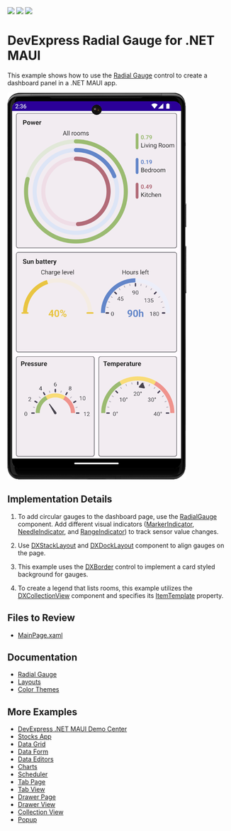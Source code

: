 <!-- default badges list -->
![](https://img.shields.io/endpoint?url=https://codecentral.devexpress.com/api/v1/VersionRange/724076342/23.2.3%2B)
[![](https://img.shields.io/badge/Open_in_DevExpress_Support_Center-FF7200?style=flat-square&logo=DevExpress&logoColor=white)](https://supportcenter.devexpress.com/ticket/details/T1202995)
[![](https://img.shields.io/badge/📖_How_to_use_DevExpress_Examples-e9f6fc?style=flat-square)](https://docs.devexpress.com/GeneralInformation/403183)
<!-- default badges end -->

# DevExpress Radial Gauge for .NET MAUI

This example shows how to use the [Radial Gauge](https://docs.devexpress.com/MAUI/404674/radial-gauge?v=23.2) control to create a dashboard panel in a .NET MAUI app.

![DevExpress Gauges for .NET MAUI - Smart home dashboard](/Images/resulting-dashboard.png)

## Implementation Details

1. To add circular gauges to the dashboard page, use the [RadialGauge](https://docs.devexpress.com/MAUI/DevExpress.Maui.Gauges.RadialGauge?v=23.2) component. Add different visual indicators ([MarkerIndicator](https://docs.devexpress.com/MAUI/DevExpress.Maui.Gauges.MarkerIndicator?v=23.2), [NeedleIndicator](https://docs.devexpress.com/MAUI/DevExpress.Maui.Gauges.NeedleIndicator?v=23.2), and [RangeIndicator](https://docs.devexpress.com/MAUI/DevExpress.Maui.Gauges.RangeIndicator?v=23.2)) to track sensor value changes. 

2. Use [DXStackLayout](https://docs.devexpress.com/MAUI/404688/layouts/stack-layout?v=23.2) and [DXDockLayout](https://docs.devexpress.com/MAUI/404689/layouts/dock-layout?v=23.2) component to align gauges on the page.

3. This example uses the [DXBorder](https://docs.devexpress.com/MAUI/403983/utility-controls/index?v=23.2#border) control to implement a card styled background for gauges.

4. To create a legend that lists rooms, this example utilizes the [DXCollectionView](https://docs.devexpress.com/MAUI/403324/collection-view/index?v=23.2) component and specifies its [ItemTemplate](https://docs.devexpress.com/MAUI/DevExpress.Maui.CollectionView.DXCollectionView.ItemTemplate?v=23.2) property.

## Files to Review

- [MainPage.xaml](./CS/MainPage.xaml)

## Documentation

- [Radial Gauge](https://docs.devexpress.com/MAUI/404674/radial-gauge?v=23.2)
- [Layouts](https://docs.devexpress.com/MAUI/404602/layouts/layouts?v=23.2)
- [Color Themes](https://docs.devexpress.com/MAUI/404636/common-concepts/themes?v=23.2)

## More Examples

* [DevExpress .NET MAUI Demo Center](https://github.com/DevExpress-Examples/maui-demo-app)
* [Stocks App](https://github.com/DevExpress-Examples/maui-stocks-mini)
* [Data Grid](https://github.com/DevExpress-Examples/maui-data-grid-get-started)
* [Data Form](https://github.com/DevExpress-Examples/maui-data-form-get-started)
* [Data Editors](https://github.com/DevExpress-Examples/maui-editors-get-started)
* [Charts](https://github.com/DevExpress-Examples/maui-charts)
* [Scheduler](https://github.com/DevExpress-Examples/maui-scheduler-get-started)
* [Tab Page](https://github.com/DevExpress-Examples/maui-tab-page-get-started)
* [Tab View](https://github.com/DevExpress-Examples/maui-tab-view-get-started)
* [Drawer Page](https://github.com/DevExpress-Examples/maui-drawer-page-get-started)
* [Drawer View](https://github.com/DevExpress-Examples/maui-drawer-view-get-started)
* [Collection View](https://github.com/DevExpress-Examples/maui-collection-view-get-started)
* [Popup](https://github.com/DevExpress-Examples/maui-popup-get-started)
